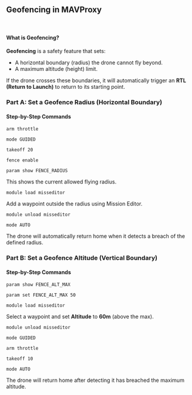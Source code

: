 <h2>Geofencing in MAVProxy</h2>
<br>

<h4>What is Geofencing?</h4>
<p><strong>Geofencing</strong> is a safety feature that sets:</p>
<ul>
  <li>A horizontal boundary (radius) the drone cannot fly beyond.</li>
  <li>A maximum altitude (height) limit.</li>
</ul>
<p>If the drone crosses these boundaries, it will automatically trigger an <strong>RTL (Return to Launch)</strong> to return to its starting point.</p>

<h3>Part A: Set a Geofence Radius (Horizontal Boundary)</h3>
<h4>Step-by-Step Commands</h4>
<pre><code>arm throttle</code></pre>
<pre><code>mode GUIDED</code></pre>
<pre><code>takeoff 20</code></pre>
<pre><code>fence enable</code></pre>
<pre><code>param show FENCE_RADIUS</code></pre>
<p>This shows the current allowed flying radius.</p>

<pre><code>module load misseditor</code></pre>
<p>Add a waypoint outside the radius using Mission Editor.</p>
<pre><code>module unload misseditor</code></pre>

<pre><code>mode AUTO</code></pre>
<p>The drone will automatically return home when it detects a breach of the defined radius.</p>

<h3>Part B: Set a Geofence Altitude (Vertical Boundary)</h3>
<h4>Step-by-Step Commands</h4>
<pre><code>param show FENCE_ALT_MAX</code></pre>
<pre><code>param set FENCE_ALT_MAX 50</code></pre>

<pre><code>module load misseditor</code></pre>
<p>Select a waypoint and set <strong>Altitude</strong> to <strong>60m</strong> (above the max).</p>
<pre><code>module unload misseditor</code></pre>

<pre><code>mode GUIDED</code></pre>
<pre><code>arm throttle</code></pre>
<pre><code>takeoff 10</code></pre>
<pre><code>mode AUTO</code></pre>
<p>The drone will return home after detecting it has breached the maximum altitude.</p>
